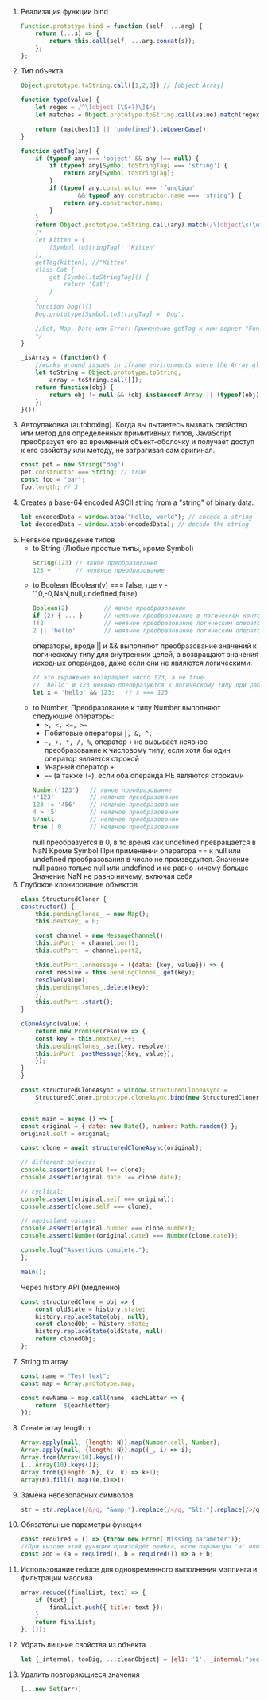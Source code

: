 1.  Реализация функции bind
    ```javascript
    Function.prototype.bind = function (self, ...arg) {
        return (...s) => {
            return this.call(self, ...arg.concat(s));
        };
    };
    ```
2. Тип объекта
    ```javascript
    Object.prototype.toString.call([1,2,3]) // [object Array]

    function type(value) {
        let regex = /^\[object (\S+?)\]$/;
        let matches = Object.prototype.toString.call(value).match(regex) || [];

        return (matches[1] || 'undefined').toLowerCase();
    }

    function getTag(any) {
        if (typeof any === 'object' && any !== null) {
            if (typeof any[Symbol.toStringTag] === 'string') {
                return any[Symbol.toStringTag];
            }
            if (typeof any.constructor === 'function' 
                    && typeof any.constructor.name === 'string') {
                return any.constructor.name;
            }
        }
        return Object.prototype.toString.call(any).match(/\[object\s(\w+)]/)[1];
        /*
        let kitten = {
            [Symbol.toStringTag]: 'Kitten'
        };
        getTag(kitten); //"Kitten"
        class Cat {
            get [Symbol.toStringTag]() {
                return 'Cat';
            }
        }
        function Dog(){}
        Dog.prototype[Symbol.toStringTag] = 'Dog';

        //Set, Map, Date или Error: Применение getTag к ним вернет "Function", потому что это и есть функции — конструкторы итерируемых коллекций, даты и ошибки. От экземпляров мы получим соответственно — "Set", "Map", "Date" и "Error".
        */
    }

    _isArray = (function() { 
        //works around issues in iframe environments where the Array global isn't shared, thus if the object originates in a different window/iframe, "(obj instanceof Array)" will evaluate false. We added some speed optimizations to avoid Object.prototype.toString.call() unless it's absolutely necessary because it's VERY slow (like 20x slower)
        let toString = Object.prototype.toString,
            array = toString.call([]);
        return function(obj) {
            return obj != null && (obj instanceof Array || (typeof(obj) === "object" && !!obj.push && toString.call(obj) === array));
        };
    }())
    ```
3. Автоупаковка (autoboxing). Когда вы пытаетесь вызвать свойство или метод для определенных примитивных типов, JavaScript преобразует его во временный объект-оболочку и получает доступ к его свойству или методу, не затрагивая сам оригинал.
    ```javascript
    const pet = new String("dog")
    pet.constructor === String; // true
    const foo = "bar";
    foo.length; // 3
    ```
4. Creates a base-64 encoded ASCII string from a "string" of binary data.
    ```javascript
    let encodedData = window.btoa("Hello, world"); // encode a string
    let decodedData = window.atob(encodedData); // decode the string
    ```
5. Неявное приведение типов
    * to String (Любые простые типы, кроме Symbol)
        ```javascript
        String(123) // явное преобразование
        123 + ''    // неявное преобразование
        ```
    * to Boolean (Boolean(v) === false, где v - '',0,-0,NaN,null,undefined,false)
        ```javascript
        Boolean(2)          // явное преобразование
        if (2) { ... }      // неявное преобразование в логическом контексте
        !!2                 // неявное преобразование логическим оператором
        2 || 'hello'        // неявное преобразование логическим оператором
        ```
        операторы, вроде || и && выполняют преобразование значений к логическому типу для внутренних целей, а возвращают значения исходных операндов, даже если они не являются логическими.
        ```javascript
        // это выражение возвращает число 123, а не true
        // 'hello' и 123 неявно преобразуются к логическому типу при работе оператора && для вычисления значения выражения
        let x = 'hello' && 123;   // x === 123
        ```
    * to Number, Преобразование к типу Number выполняют следующие операторы: 
        * `>, <, <=, >=`
        * Побитовые операторы `|, &, ^, ~`
        * `-, +, *, /, %`, оператор `+` не вызывает неявное преобразование к числовому типу, если хотя бы один оператор является строкой
        * Унарный оператор `+`
        * `==` (а также `!=`), если оба операнда НЕ являются строками
        ```javascript
        Number('123')   // явное преобразование
        +'123'          // неявное преобразование
        123 != '456'    // неявное преобразование
        4 > '5'         // неявное преобразование
        5/null          // неявное преобразование
        true | 0        // неявное преобразование
        ```
        null преобразуется в 0, в то время как undefined превращается в NaN
        Кроме Symbol
        При применении оператора == к null или undefined преобразования в число не производится. Значение null равно только null или undefined и не равно ничему больше
        Значение NaN не равно ничему, включая себя
6. Глубокое клонирование объектов
    ```javascript
    class StructuredCloner {
    constructor() {
        this.pendingClones_ = new Map();
        this.nextKey_ = 0;

        const channel = new MessageChannel();
        this.inPort_ = channel.port1;
        this.outPort_ = channel.port2;

        this.outPort_.onmessage = ({data: {key, value}}) => {
        const resolve = this.pendingClones_.get(key);
        resolve(value);
        this.pendingClones_.delete(key);
        };
        this.outPort_.start();
    }

    cloneAsync(value) {
        return new Promise(resolve => {
        const key = this.nextKey_++;
        this.pendingClones_.set(key, resolve);
        this.inPort_.postMessage({key, value});
        });
    }
    }

    const structuredCloneAsync = window.structuredCloneAsync =
        StructuredCloner.prototype.cloneAsync.bind(new StructuredCloner);


    const main = async () => {
    const original = { date: new Date(), number: Math.random() };
    original.self = original;

    const clone = await structuredCloneAsync(original);

    // different objects:
    console.assert(original !== clone);
    console.assert(original.date !== clone.date);

    // cyclical:
    console.assert(original.self === original);
    console.assert(clone.self === clone);

    // equivalent values:
    console.assert(original.number === clone.number);
    console.assert(Number(original.date) === Number(clone.date));

    console.log("Assertions complete.");
    };

    main();
    ```
    Через history API (медленно)
    ```javascript
    const structuredClone = obj => {
        const oldState = history.state;
        history.replaceState(obj, null);
        const clonedObj = history.state;
        history.replaceState(oldState, null);
        return clonedObj;
    };
    ```
7. String to array
    ```javascript
    const name = "Test text";
    const map = Array.prototype.map;

    const newName = map.call(name, eachLetter => {
        return `${eachLetter}`
    });
    ```
8. Create array length n
    ```javascript
    Array.apply(null, {length: N}).map(Number.call, Number);
    Array.apply(null, {length: N}).map((_, i) => i);
    Array.from(Array(10).keys());
    [...Array(10).keys()];
    Array.from({length: N}, (v, k) => k+1);
    Array(N).fill().map((e,i)=>i);
    ```
9. Замена небезопасных символов
    ```javascript
    str = str.replace(/&/g, "&amp;").replace(/</g, "&lt;").replace(/>/g, "&gt;");
    ```
10. Обязательные параметры функции
    ```javascript
    const required = () => {throw new Error('Missing parameter')};
    //При вызове этой функции произойдёт ошибка, если параметры "a" или "b" не заданы
    const add = (a = required(), b = required()) => a + b;
    ```
11. Использование reduce для одновременного выполнения мэппинга и фильтрации массива
    ```javascript
    array.reduce((finalList, text) => {
        if (text) {
            finalList.push({ title: text });
        }
        return finalList;
    }, []);
    ```
12. Убрать лищние свойства из объекта 
    ```javascript
    let {_internal, tooBig, ...cleanObject} = {el1: '1', _internal:"secret", tooBig:{}, el2: '2', el3: '3'};
    ```
13. Удалить повторяющиеся значения 
    ```javascript
    [...new Set(arr)]
    ```